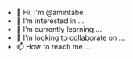 - 👋 Hi, I’m @amintabe
- 👀 I’m interested in ...
- 🌱 I’m currently learning ...
- 💞️ I’m looking to collaborate on ...
- 📫 How to reach me ...

<!---
amintabe/amintabe is a ✨ special ✨ repository because its `README.md` (this file) appears on your GitHub profile.
You can click the Preview link to take a look at your changes.
--->
